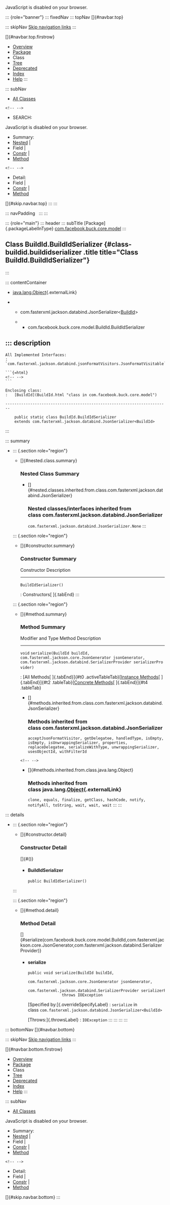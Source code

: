 <div>

JavaScript is disabled on your browser.

</div>

::: {role="banner"}
::: fixedNav
::: topNav
[]{#navbar.top}

::: skipNav
[Skip navigation links](#skip.navbar.top "Skip navigation links")
:::

[]{#navbar.top.firstrow}

-   [Overview](../../../../../index.html)
-   [Package](package-summary.html)
-   Class
-   [Tree](package-tree.html)
-   [Deprecated](../../../../../deprecated-list.html)
-   [Index](../../../../../index-all.html)
-   [Help](../../../../../help-doc.html)
:::

::: subNav
-   [All Classes](../../../../../allclasses.html)

```{=html}
<!-- -->
```
-   SEARCH:

<div>

<div>

JavaScript is disabled on your browser.

</div>

</div>

<div>

-   Summary: 
-   [Nested](#nested.class.summary) \| 
-   Field \| 
-   [Constr](#constructor.summary) \| 
-   [Method](#method.summary)

```{=html}
<!-- -->
```
-   Detail: 
-   Field \| 
-   [Constr](#constructor.detail) \| 
-   [Method](#method.detail)

</div>

[]{#skip.navbar.top}
:::
:::

::: navPadding
 
:::
:::

::: {role="main"}
::: header
::: subTitle
[Package]{.packageLabelInType} [com.facebook.buck.core.model](package-summary.html)
:::

## Class BuildId.BuildIdSerializer {#class-buildid.buildidserializer .title title="Class BuildId.BuildIdSerializer"}
:::

::: contentContainer
-   [java.lang.Object](http://docs.oracle.com/javase/7/docs/api/java/lang/Object.html?is-external=true "class or interface in java.lang"){.externalLink}

-   -   com.fasterxml.jackson.databind.JsonSerializer\<[BuildId](BuildId.html "class in com.facebook.buck.core.model")\>

    -   -   com.facebook.buck.core.model.BuildId.BuildIdSerializer

::: description
-   

    All Implemented Interfaces:
    :   `com.fasterxml.jackson.databind.jsonFormatVisitors.JsonFormatVisitable`

    ```{=html}
    <!-- -->
    ```

    Enclosing class:
    :   [BuildId](BuildId.html "class in com.facebook.buck.core.model")

    ------------------------------------------------------------------------

        public static class BuildId.BuildIdSerializer
        extends com.fasterxml.jackson.databind.JsonSerializer<BuildId>
:::

::: summary
-   ::: {.section role="region"}
    -   []{#nested.class.summary}

        ### Nested Class Summary

        -   []{#nested.classes.inherited.from.class.com.fasterxml.jackson.databind.JsonSerializer}

            ### Nested classes/interfaces inherited from class com.fasterxml.jackson.databind.JsonSerializer

            `com.fasterxml.jackson.databind.JsonSerializer.None`
    :::

    ::: {.section role="region"}
    -   []{#constructor.summary}

        ### Constructor Summary

          Constructor             Description
          ----------------------- -------------
          `BuildIdSerializer()`    

          : Constructors[ ]{.tabEnd}
    :::

    ::: {.section role="region"}
    -   []{#method.summary}

        ### Method Summary

          Modifier and Type   Method                                                                                                                                                                         Description
          ------------------- ------------------------------------------------------------------------------------------------------------------------------------------------------------------------------ -------------
          `void`              `serialize​(BuildId buildId,          com.fasterxml.jackson.core.JsonGenerator jsonGenerator,          com.fasterxml.jackson.databind.SerializerProvider serializerProvider)`    

          : [All Methods[ ]{.tabEnd}]{#t0 .activeTableTab}[[Instance
          Methods](javascript:show(2);)[ ]{.tabEnd}]{#t2
          .tableTab}[[Concrete
          Methods](javascript:show(8);)[ ]{.tabEnd}]{#t4 .tableTab}

        -   []{#methods.inherited.from.class.com.fasterxml.jackson.databind.JsonSerializer}

            ### Methods inherited from class com.fasterxml.jackson.databind.JsonSerializer

            `acceptJsonFormatVisitor, getDelegatee, handledType, isEmpty, isEmpty, isUnwrappingSerializer, properties, replaceDelegatee, serializeWithType, unwrappingSerializer, usesObjectId, withFilterId`

        ```{=html}
        <!-- -->
        ```
        -   []{#methods.inherited.from.class.java.lang.Object}

            ### Methods inherited from class java.lang.[Object](http://docs.oracle.com/javase/7/docs/api/java/lang/Object.html?is-external=true "class or interface in java.lang"){.externalLink}

            `clone, equals, finalize, getClass, hashCode, notify, notifyAll, toString, wait, wait, wait`
    :::
:::

::: details
-   ::: {.section role="region"}
    -   []{#constructor.detail}

        ### Constructor Detail

        []{#<init>()}

        -   #### BuildIdSerializer

                public BuildIdSerializer()
    :::

    ::: {.section role="region"}
    -   []{#method.detail}

        ### Method Detail

        []{#serialize(com.facebook.buck.core.model.BuildId,com.fasterxml.jackson.core.JsonGenerator,com.fasterxml.jackson.databind.SerializerProvider)}

        -   #### serialize

            ``` methodSignature
            public void serialize​(BuildId buildId,
                                  com.fasterxml.jackson.core.JsonGenerator jsonGenerator,
                                  com.fasterxml.jackson.databind.SerializerProvider serializerProvider)
                           throws IOException
            ```

            [Specified by:]{.overrideSpecifyLabel}
            :   `serialize` in
                class `com.fasterxml.jackson.databind.JsonSerializer<BuildId>`

            [Throws:]{.throwsLabel}
            :   `IOException`
    :::
:::
:::
:::

::: bottomNav
[]{#navbar.bottom}

::: skipNav
[Skip navigation links](#skip.navbar.bottom "Skip navigation links")
:::

[]{#navbar.bottom.firstrow}

-   [Overview](../../../../../index.html)
-   [Package](package-summary.html)
-   Class
-   [Tree](package-tree.html)
-   [Deprecated](../../../../../deprecated-list.html)
-   [Index](../../../../../index-all.html)
-   [Help](../../../../../help-doc.html)
:::

::: subNav
-   [All Classes](../../../../../allclasses.html)

<div>

<div>

JavaScript is disabled on your browser.

</div>

</div>

<div>

-   Summary: 
-   [Nested](#nested.class.summary) \| 
-   Field \| 
-   [Constr](#constructor.summary) \| 
-   [Method](#method.summary)

```{=html}
<!-- -->
```
-   Detail: 
-   Field \| 
-   [Constr](#constructor.detail) \| 
-   [Method](#method.detail)

</div>

[]{#skip.navbar.bottom}
:::
